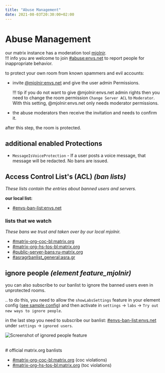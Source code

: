 ```yaml
---
title: "Abuse Management"
date: 2021-08-03T20:30:00+02:00
---
```


# Abuse Management

our matrix instance has a moderation tool [mjolnir](https://github.com/matrix-org/mjolnir).  
!!! info
    you are welcome to join [#abuse:envs.net](https://matrix.to/#/#abuse:envs.net) to report people for inappropriate behavior.

to protect your own room from known spammers and evil accounts:  

- invite [@mjolnir:envs.net](https://matrix.to/#/@mjolnir:envs.net) and give the user admin Permissions.  

	!!! tip
		if you do not want to give @mjolnir:envs.net admin rights then you need to change the room permission `Change Server ACL` to `Moderator`. With this setting, @mjolnir:envs.net only needs moderator permissions.

- the abuse moderators then receive the invitation and needs to confirm it.

after this step, the room is protected.

## additional enabled Protections

- `MessageIsVoiceProtection` - If a user posts a voice message, that message will be redacted. No bans are issued.

## Access Control List's (ACL) *(ban lists)*

*These lists contain the entries about banned users and servers.*

**our local list:**

- [#envs-ban-list:envs.net](https://matrix.to/#/#envs-ban-list:envs.net)

### lists that we watch
*These bans we trust and taken over by our local mjolnir.*

- [#matrix-org-coc-bl:matrix.org](https://matrix.to/#/#matrix-org-coc-bl:matrix.org)
- [#matrix-org-hs-tos-bl:matrix.org](https://matrix.to/#/#matrix-org-hs-tos-bl:matrix.org)
- [#public-server-bans:ru-matrix.org](https://matrix.to/#/#public-server-bans:ru-matrix.org)
- [#asragrbanlist_general:asra.gr](https://matrix.to/#/#asragrbanlist_general:asra.gr)

## ignore people *(element feature_mjolnir)*

you can also subscribe to our banlist to ignore the banned users even in unprotected rooms.

.. to do this, you need to allow the `showLabsSettings` feature in your element config ([see sample config](https://element.envs.net/config.json))
and then activate in `settings` -> `labs` -> `Try out new ways to ignore people`.

in the last step you need to subscribe our banlist: [#envs-ban-list:envs.net](https://matrix.to/#/#envs-ban-list:envs.net)
under `settings` -> `ignored users`.

![Screenshot of ignored people feature](/images/mjolnir_ignored_people.png)

<br />
# official matrix.org banlists

- [#matrix-org-coc-bl:matrix.org](https://matrix.to/#/#matrix-org-coc-bl:matrix.org) (coc violations)
- [#matrix-org-hs-tos-bl:matrix.org](https://matrix.to/#/#matrix-org-hs-tos-bl:matrix.org) (toc violations)
